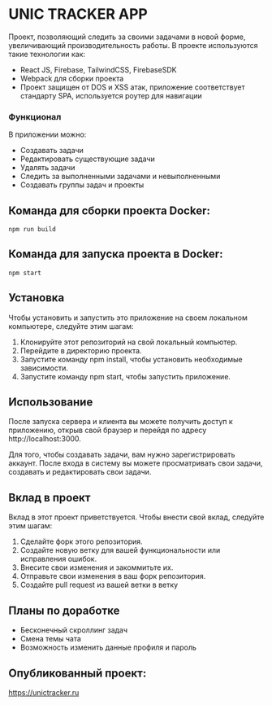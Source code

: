 # UNIC TRACKER APP

Проект, позволяющий следить за своими задачами в новой форме, увеличивающий производительность работы. В проекте используются такие технологии как:

- React JS, Firebase, TailwindCSS, FirebaseSDK
- Webpack для сборки проекта
- Проект защищен от DOS и XSS атак, приложение соответствует стандарту SPA, используется роутер для навигации

### Функционал

В приложении можно:

- Создавать задачи
- Редактировать существующие задачи
- Удалять задачи
- Следить за выполненными задачами и невыполненными
- Создавать группы задач и проекты

## Команда для сборки проекта Docker:

```
npm run build
```

## Команда для запуска проекта в Docker:

```
npm start
```


## Установка
Чтобы установить и запустить это приложение на своем локальном компьютере, следуйте этим шагам:

1. Клонируйте этот репозиторий на свой локальный компьютер.
2. Перейдите в директорию проекта.
3. Запустите команду npm install, чтобы установить необходимые зависимости.
4. Запустите команду npm start, чтобы запустить приложение.


## Использование
После запуска сервера и клиента вы можете получить доступ к приложению, открыв свой браузер и перейдя по адресу http://localhost:3000.

Для того, чтобы создавать задачи, вам нужно зарегистрировать аккаунт. После входа в систему вы можете просматривать свои задачи, создавать и редактировать свои задачи.

## Вклад в проект
Вклад в этот проект приветствуется. Чтобы внести свой вклад, следуйте этим шагам:

1. Сделайте форк этого репозитория.
2. Создайте новую ветку для вашей функциональности или исправления ошибок.
3. Внесите свои изменения и закоммитьте их.
4. Отправьте свои изменения в ваш форк репозитория.
5. Создайте pull request из вашей ветки в ветку


## Планы по доработке

- Бесконечный скроллинг задач 
- Смена темы чата
- Возможность изменить данные профиля и пароль



## Опубликованный проект:

https://unictracker.ru
